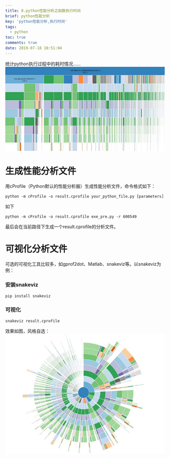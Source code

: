 ```yaml
---
title: 8.python性能分析之函数执行时间
brief: python性能分析
key: 'python性能分析,执行时间'
tags:
  - python
toc: true
comments: true
date: 2019-07-18 10:51:04
---
```


统计python执行过程中的耗时情况……
![](/pic/8/1.jpg)

<!-- more -->

# 生成性能分析文件

用cProfile（Python默认的性能分析器）生成性能分析文件，命令格式如下：
```
python -m cProfile -o result.cprofile your_python_file.py [parameters]
```
如下
```
python -m cProfile -o result.cprofile exe_pre.py -r 600549
```
最后会在当前路径下生成一个result.cprofile的分析文件。

# 可视化分析文件

可选的可视化工具比较多，如gprof2dot、Matlab、snakeviz等。以snakeviz为例：

### 安装snakeviz
```
pip install snakeviz
```

### 可视化
```
snakeviz result.cprofile
```
效果如图，风格自选：
![](/pic/8/2.jpg)
